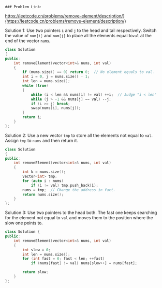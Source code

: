 	### Problem Link:
https://leetcode.cn/problems/remove-element/description/](https://leetcode.cn/problems/remove-element/description/)

Solution 1: Use two pointers `i` and `j` to the head and tail respectively. Switch the value of `num[i]` and `num[j]` to place all the elements equal to`val` at the end of the vector `nums`.
```cpp
class Solution
{
public:
	int removeElement(vector<int>& nums, int val)
    {
        if (nums.size() == 0) return 0;  // No element equals to val.
        int i = 0, j = nums.size() - 1;
        int len = nums.size();
        while (true)
        {
            while (i < len && nums[i] != val) ++i;  // Judge "i < len" first to avoid out-of-bounds.
            while (j > -1 && nums[j] == val) --j;
            if (i >= j) break;
            swap(nums[i], nums[j]);
        }
        return i;
    }
};
```

Solution 2: Use a new vector `tmp` to store all the elements not equal to `val`. Assign `tmp` to `nums` and then return it.
```cpp
class Solution
{
public:
    int removeElement(vector<int>& nums, int val)
    {
        int k = nums.size();
        vector<int> tmp;
        for (auto i : nums)
            if (i != val) tmp.push_back(i);
        nums = tmp;  // Change the address in fact.
        return nums.size();
    }
};
```

Solution 3: Use two pointers to the head both. The fast one keeps searching for the element not equal to `val` and moves them to the position where the slow one points to.
```cpp
class Solution {
public:
    int removeElement(vector<int>& nums, int val)
    {
        int slow = 0;
        int len = nums.size();
        for (int fast = 0; fast < len; ++fast)
            if (nums[fast] != val) nums[slow++] = nums[fast];

        return slow;
    }
};
```
